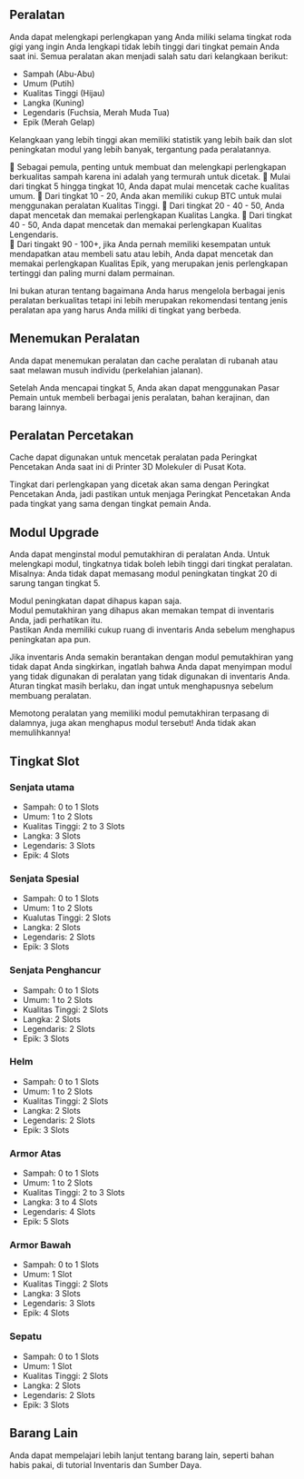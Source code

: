 ## Peralatan
Anda dapat melengkapi perlengkapan yang Anda miliki selama tingkat roda gigi yang ingin Anda lengkapi tidak lebih tinggi dari tingkat pemain Anda saat ini.
Semua peralatan akan menjadi salah satu dari kelangkaan berikut:

  - Sampah (Abu-Abu)
  - Umum (Putih)
  - Kualitas Tinggi (Hijau)
  - Langka (Kuning)
  - Legendaris (Fuchsia,  Merah Muda Tua)
  - Epik (Merah Gelap)

Kelangkaan yang lebih tinggi akan memiliki statistik yang lebih baik dan slot peningkatan modul yang lebih banyak, tergantung pada peralatannya.

🔹 Sebagai pemula, penting untuk membuat dan melengkapi perlengkapan berkualitas sampah karena ini adalah yang termurah untuk dicetak.
🔹 Mulai dari tingkat 5 hingga tingkat 10, Anda dapat mulai mencetak cache kualitas umum.
🔹 Dari tingkat 10 - 20, Anda akan memiliki cukup BTC untuk mulai menggunakan peralatan Kualitas Tinggi.
🔹 Dari tingkat 20 - 40 - 50, Anda dapat mencetak dan memakai perlengkapan Kualitas Langka.
🔹 Dari tingkat 40 - 50, Anda dapat mencetak dan memakai perlengkapan Kualitas Lengendaris.  
🔹 Dari tingakt 90 - 100+, jika Anda pernah memiliki kesempatan untuk mendapatkan atau membeli satu atau lebih, Anda dapat mencetak dan memakai perlengkapan Kualitas Epik, yang merupakan jenis perlengkapan tertinggi dan paling murni dalam permainan.  

Ini bukan aturan tentang bagaimana Anda harus mengelola berbagai jenis peralatan berkualitas tetapi ini lebih merupakan rekomendasi tentang jenis peralatan apa yang harus Anda miliki di tingkat yang berbeda.

## Menemukan Peralatan

Anda dapat menemukan peralatan dan cache peralatan di rubanah atau saat melawan musuh individu (perkelahian jalanan).
  
Setelah Anda mencapai tingkat 5, Anda akan dapat menggunakan Pasar Pemain untuk membeli berbagai jenis peralatan, bahan kerajinan, dan barang lainnya.

## Peralatan Percetakan

Cache dapat digunakan untuk mencetak peralatan pada Peringkat Pencetakan Anda saat ini di Printer 3D Molekuler di Pusat Kota.

Tingkat dari perlengkapan yang dicetak akan sama dengan Peringkat Pencetakan Anda, jadi pastikan untuk menjaga Peringkat Pencetakan Anda pada tingkat yang sama dengan tingkat pemain Anda.

## Modul Upgrade

Anda dapat menginstal modul pemutakhiran di peralatan Anda. Untuk melengkapi modul, tingkatnya tidak boleh lebih tinggi dari tingkat peralatan.  
Misalnya: Anda tidak dapat memasang modul peningkatan tingkat 20 di sarung tangan tingkat 5.  

Modul peningkatan dapat dihapus kapan saja.  
Modul pemutakhiran yang dihapus akan memakan tempat di inventaris Anda, jadi perhatikan itu.  
Pastikan Anda memiliki cukup ruang di inventaris Anda sebelum menghapus peningkatan apa pun.  

Jika inventaris Anda semakin berantakan dengan modul pemutakhiran yang tidak dapat Anda singkirkan, ingatlah bahwa Anda dapat menyimpan modul yang tidak digunakan di peralatan yang tidak digunakan di inventaris Anda.  
Aturan tingkat masih berlaku, dan ingat untuk menghapusnya sebelum membuang peralatan.

Memotong peralatan yang memiliki modul pemutakhiran terpasang di dalamnya, juga akan menghapus modul tersebut!
Anda tidak akan memulihkannya!

## Tingkat Slot

### Senjata utama
 - Sampah: 0 to 1 Slots
 - Umum: 1 to 2 Slots
 - Kualitas Tinggi: 2 to 3 Slots
 - Langka: 3 Slots
 - Legendaris: 3 Slots
 - Epik: 4 Slots

### Senjata Spesial
 - Sampah: 0 to 1 Slots
 - Umum: 1 to 2 Slots
 - Kualutas Tinggi: 2 Slots
 - Langka: 2 Slots
 - Legendaris: 2 Slots
 - Epik: 3 Slots

### Senjata Penghancur
 - Sampah: 0 to 1 Slots
 - Umum: 1 to 2 Slots
 - Kualitas Tinggi: 2 Slots
 - Langka: 2 Slots
 - Legendaris: 2 Slots
 - Epik: 3 Slots

### Helm
 - Sampah: 0 to 1 Slots
 - Umum: 1 to 2 Slots
 - Kualitas Tinggi: 2 Slots
 - Langka: 2 Slots
 - Legendaris: 2 Slots
 - Epik: 3 Slots

### Armor Atas
 - Sampah: 0 to 1 Slots
 - Umum: 1 to 2 Slots
 - Kualitas Tinggi: 2 to 3 Slots
 - Langka: 3 to 4 Slots
 - Legendaris: 4 Slots
 - Epik: 5 Slots

### Armor Bawah
 - Sampah: 0 to 1 Slots
 - Umum: 1 Slot
 - Kualitas Tinggi: 2 Slots
 - Langka: 3 Slots
 - Legendaris: 3 Slots
 - Epik: 4 Slots

### Sepatu
 - Sampah: 0 to 1 Slots
 - Umum: 1 Slot
 - Kualitas Tinggi: 2 Slots
 - Langka: 2 Slots
 - Legendaris: 2 Slots
 - Epik: 3 Slots

## Barang Lain
Anda dapat mempelajari lebih lanjut tentang barang lain, seperti bahan habis pakai, di tutorial Inventaris dan Sumber Daya.
